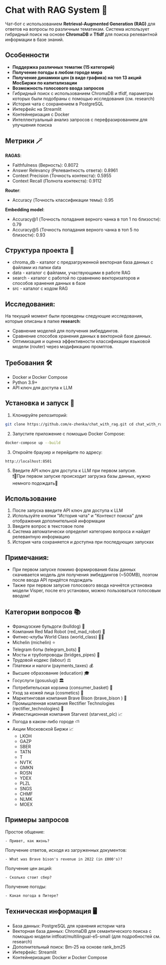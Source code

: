 # Chat with RAG System 🤖

Чат-бот с использованием **Retrieval-Augmented Generation (RAG)** для ответов на вопросы по различным тематикам. Система использует гибридный поиск на основе **ChromaDB** и **Tfidf** для поиска релевантной информации в базе знаний.

## Особенности

- **Поддержка различных тематик (15 категорий)**
- **Получение погоды в любом городе мира**
- **Получение динамики цен (в виде графика) на топ 13 акций МосБиржи по капитализации**
- **Возможность голосового ввода запросов**
- Гибридный поиск с использованием ChromaDB и tfidf, параметры которых были подобраны с помощью исследования (см. research)
- История чата с сохранением в PostgreSQL
- Интерфейс на Streamlit
- Контейнеризация с Docker
- Интеллектуальный анализ запросов с перефразированием для улучшения поиска

## Метрики 🪄
**RAGAS**:
- Faithfulness (Верность):  0.8072
- Answer Relevancy (Релевантность ответа): 0.8961
- Context Precision (Точность контекста): 0.5955
- Context Recall (Полнота контекста): 0.9112

**Router**:
- Accuracy (Точность классификации темы): 0.95

**Embedding model**:
- Accuracy@1 (Точность попадания верного чанка в топ 1 по близости): 0.79
- Accuracy@5 (Точность попадания верного чанка в топ 5 по близости): 0.93

## Структура проекта 📁
- chroma_db - каталог с предзагруженной векторная база данных с файлами из папки data
- data - каталог с файлами, участвующими в работе RAG
- search - каталог с работой по сравнению векторизаторов и способов хранения данных в базе
- src - каталог с кодом RAG

## Исследования:
На текущий момент были проведены следующие исследования, которые описаны в папке **research**:
- Сравнение моделей для получения эмбеддингов.
- Сравнение способов хранения данных в векторной базе данных.
- Оптимизация и оценка эффективности классификации языковой модели (router) через модификацию промптов.

## Требования 🛠️  
  
- Docker и Docker Compose  
- Python 3.9+  
- API ключ для доступа к LLM  
  
## Установка и запуск 🚀  
  
1. Клонируйте репозиторий:  
```bash  
git clone https://github.com/e-zhenka/chat_with_rag.git cd chat_with_rag
```  
2. Запустите приложение с помощью Docker Compose:  
```bash  
docker-compose up --build
```  
  
3. Откройте браузер и перейдите по адресу:  
```  
http://localhost:8501  
```  
  
5. Введите API ключ для доступа к LLM при первом запуске.  
❗🤏При первом запуске происходит загрузка базы данных, нужно немного подождать🙏  
    
## Использование  
  
1. После запуска введите API ключ для доступа к LLM  
2. Используйте кнопки "История чата" и "Контекст поиска" для отображения дополнительной информации   
3. Введите вопрос в текстовое поле  
4. Система автоматически определит категорию вопроса и найдет релевантную информацию  
5. История чата сохраняется и доступна при последующих запусках  

## Примечания:
- При первом запуске помимо формирования базы данных скачивается модель для получения эмбеддингов (~500MB), поэтом после ввода API придётся подождать
- Также при первом запуске голосового ввода начнётся установка модели Visper, после его установки, можно пользоваться голосовым вводом!

## Категории вопросов 📚  
  
- Французские бульдоги (bulldog) 🐶  
- Компания Red Mad Robot (red_mad_robot) 🦾  
- Фитнес-клубы World Class (world_class) 🏋️‍♂️  
- Michelin (michelin) ⭐  
- Telegram боты (telegram_bots) 📱  
- Мосты и трубопроводы (bridges_pipes) 🌉  
- Трудовой кодекс (labour) ⚖️  
- Платежи и налоги (payments_taxes) 💰  
- Высшее образование (education) 🎓  
- Госуслуги (gosuslugi) 🏛️  
- Потребительская корзина (consumer_basket) 🛒  
- Уход за кожей лица (cosmetics) 💄  
- Маркетинговая компания Brave Bison  (brave_bison ) 🛒
- Промышленная компания Rectifier Technologies  (rectifier_technologies) 🚜
- Инвестиционная компания Starvest (starvest_plc) 📈
- Погода в каком-либо городе ⛅️
- Акции Московской Биржи 📈
	- LKOH
	- GAZP
	- SBER
	- TATN
	- T
	- NVTK
	- GMKN
	- ROSN
	- YDEX
	- PLZL
	- SNGS	
	- CHMF
	- NLMK
	- MOEX

## Примеры запросов
Простое общение:
```
- Привет, как жизнь?
```

Получение ответов, исходя из загруженных документов:
```
- What was Brave bison's revenue in 2022 (in £000's)?
```
Получение цен акций:
```
- Сколько стоит сбер?
```
Получение погоды:
```
- Какая погода в Питере?
```

  
## Техническая информация 🖥️  
  
- База данных: PostgreSQL для хранения истории чата  
- Векторная база данных: ChromaDB для семантического поиска  с помощью модели intfloat/multilingual-e5-small (для подробностей см. research)
- Дополнительный поиск: Bm-25 на основе rank_bm25 
- Интерфейс: Streamlit  
- Контейнеризация: Docker и Docker Compose
